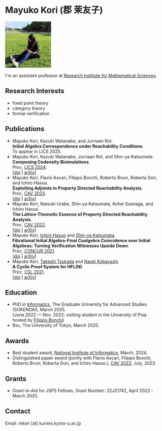 # Mayuko Kori (郡 茉友子)

<img src="images/paris-sitting.jpg" alt="profile image" height="150">

I'm an assistant professor at [Research Institute for Mathematical Sciences](https://www.kurims.kyoto-u.ac.jp/en/index.html).

## Research Interests
- fixed point theory
- category theory
- formal verification

## Publications
- Mayuko Kori, Kazuki Watanabe, and Jurriaan Rot.<br>
**Initial Algebra Correspondence under Reachability Conditions**.<br>
To appear in LICS 2025.<br>
- Mayuko Kori, Kazuki Watanabe, Jurriaan Rot, and Shin-ya Katsumata.<br>
**Composing Codensity Bisimulations**.<br>
Proc. [LICS 2024](https://lics.siglog.org/lics24/).<br>
[[doi](https://doi.org/10.1145/3661814.3662139) | [arXiv](https://arxiv.org/abs/2404.08308)]
- Mayuko Kori, Flavio Ascari, Filippo Bonchi, Roberto Bruni, Roberta Gori, and Ichiro Hasuo.<br>
**Exploiting Adjoints in Property Directed Reachability Analysis**.<br>
Proc. [CAV 2023](http://www.i-cav.org/2023/).<br>
[[doi](https://doi.org/10.1007/978-3-031-37703-7_3) | [arXiv](http://arxiv.org/abs/2307.02817)]
- Mayuko Kori, Natsuki Urabe, Shin-ya Katsumata, Kohei Suenaga, and Ichiro Hasuo.<br>
**The Lattice-Theoretic Essence of Property Directed Reachability Analysis**.<br>
Proc. [CAV 2022](http://i-cav.org/2022/).<br>
[[doi](https://doi.org/10.1007/978-3-031-13185-1_12) | [arXiv](https://arxiv.org/abs/2203.14261)]
- Mayuko Kori, [Ichiro Hasuo](http://group-mmm.org/~ichiro/) and [Shin-ya Katsumata](http://group-mmm.org/~s-katsumata/).<br>
**Fibrational Initial Algebra-Final Coalgebra Coincidence over Initial Algebras: Turning Verification Witnesses Upside Down**.<br>
Proc. [CONCUR 2021](https://qonfest2021.lacl.fr/concur21.php).<br>
[[doi](https://doi.org/10.4230/LIPIcs.CONCUR.2021.21) | [arXiv](https://arxiv.org/abs/2105.04817)]
- Mayuko Kori, [Takeshi Tsukada](https://www-kb.is.s.u-tokyo.ac.jp/~tsukada/) and [Naoki Kobayashi](http://www-kb.is.s.u-tokyo.ac.jp/~koba/).<br>
**A Cyclic Proof System for HFL(N)**.<br>
Proc. [CSL 2021](https://csl2021.fmf.uni-lj.si/).<br>
[[doi](https://doi.org/10.4230/LIPIcs.CSL.2021.29) | [arXiv](https://arxiv.org/abs/2010.14891)]

## Education
- PhD in [Informatics](https://www.nii.ac.jp/graduate/en/), The Graduate University for Advanced Studies (SOKENDAI), March 2025.<br>
(June 2022 — Nov. 2022: visiting student in the University of Pisa hosted by [Filippo Bonchi](https://www.irif.fr/~greta/author/filippo-bonchi/))
- Bsc, The University of Tokyo, March 2020.


## Awards
- Best student award, [National Institute of Informatics](https://www.nii.ac.jp/), March, 2024.
- Distinguished paper award (jointly with Flavio Ascari, Filippo Bonchi, Roberto Bruni, Roberta Gori, and Ichiro Hasuo.), [CAV 2023](http://www.i-cav.org/2023/), July, 2023.

## Grants
- Grant-in-Aid for JSPS Fellows, Grant Number: 22J21742, April 2022 - March 2025.

## Contact
Email: mkori [at] kurims.kyoto-u.ac.jp

